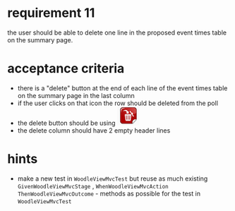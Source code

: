 # requirement 11
the user should be able to delete one line in the proposed event times table on the summary page. 
# acceptance criteria
* there is a "delete" button at the end of each line of the event times table on the summary page in the last column
* if the user clicks on that icon the row should be deleted from the poll 
* the delete button should be using ![this icon ](../assets/trashcan.png) 
* the delete column should have 2 empty header lines
# hints
* make a new test in `WoodleViewMvcTest` but reuse as much existing `GivenWoodleViewMvcStage` , `WhenWoodleViewMvcAction` `ThenWoodleViewMvcOutcome` - methods as possible for the test in `WoodleViewMvcTest`
